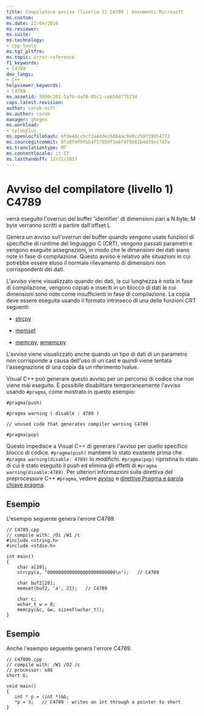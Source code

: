 ```yaml
---
title: Compilatore avviso (livello 1) C4789 | Documenti Microsoft
ms.custom: 
ms.date: 11/04/2016
ms.reviewer: 
ms.suite: 
ms.technology:
- cpp-tools
ms.tgt_pltfrm: 
ms.topic: error-reference
f1_keywords:
- C4789
dev_langs:
- C++
helpviewer_keywords:
- C4789
ms.assetid: 5800c301-5afb-4af0-85c1-ceb54d775234
caps.latest.revision: 
author: corob-msft
ms.author: corob
manager: ghogen
ms.workload:
- cplusplus
ms.openlocfilehash: 6fde48ccbcf3a4ddec6884ac9e0c259739954772
ms.sourcegitcommit: 8fa8fdf0fbb4f57950f1e8f4f9b81b4d39ec7d7a
ms.translationtype: MT
ms.contentlocale: it-IT
ms.lasthandoff: 12/21/2017
---
```

# <a name="compiler-warning-level-1-c4789"></a>Avviso del compilatore (livello 1) C4789
verrà eseguito l'overrun del buffer 'identifier' di dimensioni pari a N byte; M byte verranno scritti a partire dall'offset L  
  
 Genera un avviso sull'overrun del buffer quando vengono usate funzioni di specifiche di runtime del linguaggio C (CRT), vengono passati parametri e vengono eseguite assegnazioni, in modo che le dimensioni dei dati siano note in fase di compilazione. Questo avviso è relativo alle situazioni in cui potrebbe essere eluso il normale rilevamento di dimensioni non corrispondenti dei dati.  
  
 L'avviso viene visualizzato quando dei dati, la cui lunghezza è nota in fase di compilazione, vengono copiati e inseriti in un blocco di dati le cui dimensioni sono note come insufficienti in fase di compilazione. La copia deve essere eseguita usando il formato intrinseco di una delle funzioni CRT seguenti:  
  
-   [strcpy](../../c-runtime-library/reference/strcpy-wcscpy-mbscpy.md)  
  
-   [memset](../../c-runtime-library/reference/memset-wmemset.md)  
  
-   [memcpy](../../c-runtime-library/reference/memcpy-wmemcpy.md), [wmemcpy](../../c-runtime-library/reference/memcpy-wmemcpy.md)  
  
 L'avviso viene visualizzato anche quando un tipo di dati di un parametro non corrisponde a causa dell'uso di un cast e quindi viene tentata l'assegnazione di una copia da un riferimento lvalue.  
  
 Visual C++ può generare questo avviso per un percorso di codice che non viene mai eseguito. È possibile disabilitare temporaneamente l'avviso usando `#pragma`, come mostrato in questo esempio:  
  
 `#pragma(push)`  
  
 `#pragma warning ( disable : 4789 )`  
  
 `// unused code that generates compiler warning C4789`  
  
 `#pragma(pop)`  
  
 Questo impedisce a Visual C++ di generare l'avviso per quello specifico blocco di codice. `#pragma(push)` mantiene lo stato esistente prima che `#pragma warning(disable: 4789)` lo modifichi. `#pragma(pop)` ripristina lo stato di cui è stato eseguito il push ed elimina gli effetti di `#pragma warning(disable:4789)`. Per ulteriori informazioni sulla direttiva del preprocessore C++ `#pragma`, vedere [avviso](../../preprocessor/warning.md) e [direttive Pragma e parola chiave pragma](../../preprocessor/pragma-directives-and-the-pragma-keyword.md).  
  
## <a name="example"></a>Esempio  
 L'esempio seguente genera l'errore C4789.  
  
```  
// C4789.cpp  
// compile with: /Oi /W1 /c  
#include <string.h>  
#include <stdio.h>  
  
int main()   
{  
    char a[20];  
    strcpy(a, "0000000000000000000000000\n");   // C4789  
  
    char buf2[20];  
    memset(buf2, 'a', 21);   // C4789  
  
    char c;  
    wchar_t w = 0;  
    memcpy(&c, &w, sizeof(wchar_t));  
}  
```  
  
## <a name="example"></a>Esempio  
 Anche l'esempio seguente genera l'errore C4789.  
  
```  
// C4789b.cpp  
// compile with: /W1 /O2 /c  
// processor: x86  
short G;  
  
void main()  
{  
   int * p = (int *)&G;   
   *p = 3;   // C4789 - writes an int through a pointer to short  
}   
```
